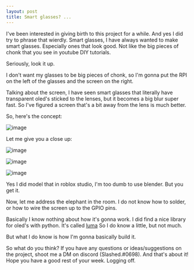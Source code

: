 ```yaml
---
layout: post
title: Smart glasses? ...
---
```


I've been interested in giving birth to this project for a while. And yes I did try to phrase that wierdly.
Smart glasses, I have always wanted to make smart glasses. Especially ones that look good. Not like the big pieces of chonk that you see in youtube DIY tutorials.

Seriously, look it up.

I don't want my glasses to be big pieces of chonk, so I'm gonna put the RPI on the left of the glasses and the screen on the right.

Talking about the screen, I have seen smart glasses that literally have transparent oled's sticked to the lenses, but it becomes a big blur super fast.
So I've figured a screen that's a bit away from the lens is much better.

So, here's the concept:

![image](https://user-images.githubusercontent.com/76942911/168266636-194418e7-0a1a-4186-9f8b-cfac6fa78c3f.png)

Let me give you a close up:

![image](https://user-images.githubusercontent.com/76942911/168266859-4b59a267-1ef9-4d5f-a04a-23f8c15f00cc.png)

![image](https://user-images.githubusercontent.com/76942911/168266989-c2375faa-71c8-429c-bae8-c2e1bbcaa1e8.png)

![image](https://user-images.githubusercontent.com/76942911/168267180-0472149b-3bd6-4397-b3d3-62856fbe0209.png)

Yes I did model that in roblox studio, I'm too dumb to use blender.
But you get it.


Now, let me address the elephant in the room. I do not know how to solder, or how to wire the screen up to the GPIO pins.

Basically I know nothing about how it's gonna work.
I did find a nice library for oled's with python. It's called [luma](https://github.com/rm-hull/luma.oled)
So I do know a little, but not much.

But what I do know is how I'm gonna basically build it.

So what do you think? If you have any questions or ideas/suggestions on the project, shoot me a DM on discord (Slashed.#0698). 
And that's about it! Hope you have a good rest of your week. Logging off.

